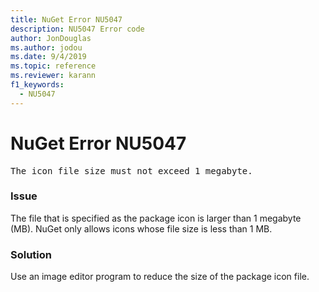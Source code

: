```yaml
---
title: NuGet Error NU5047
description: NU5047 Error code
author: JonDouglas
ms.author: jodou
ms.date: 9/4/2019
ms.topic: reference
ms.reviewer: karann
f1_keywords: 
  - NU5047
---
```


# NuGet Error NU5047

<pre>The icon file size must not exceed 1 megabyte.</pre>


### Issue 

The file that is specified as the package icon is larger than 1 megabyte (MB). NuGet only allows icons whose file size is less than 1 MB.


### Solution

Use an image editor program to reduce the size of the package icon file.
